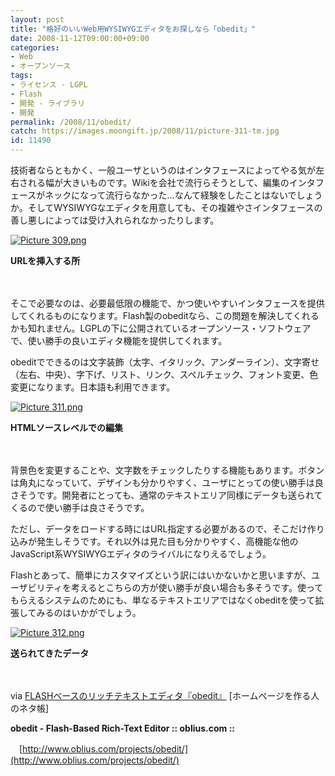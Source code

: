 ```yaml
---
layout: post
title: "格好のいいWeb用WYSIWYGエディタをお探しなら「obedit」"
date: 2008-11-12T09:00:00+09:00
categories:
- Web
- オープンソース
tags: 
- ライセンス - LGPL
- Flash
- 開発 - ライブラリ
- 開発
permalink: /2008/11/obedit/
catch: https://images.moongift.jp/2008/11/picture-311-tm.jpg
id: 11490
---
```

技術者ならともかく、一般ユーザというのはインタフェースによってやる気が左右される幅が大きいものです。Wikiを会社で流行らそうとして、編集のインタフェースがネックになって流行らなかった…なんて経験をしたことはないでしょうか。そしてWYSIWYGなエディタを用意しても、その複雑やさインタフェースの善し悪しによっては受け入れられなかったりします。

  

[![Picture 309.png](https://images.moongift.jp/2008/11/picture-309-tm.jpg)](https://images.moongift.jp/2008/11/picture-309.png)  
  
**URLを挿入する所**

  

　

  

そこで必要なのは、必要最低限の機能で、かつ使いやすいインタフェースを提供してくれるものになります。Flash製のobeditなら、この問題を解決してくれるかも知れません。LGPLの下に公開されているオープンソース・ソフトウェアで、使い勝手の良いエディタ機能を提供してくれます。

  
  
<!--more-->  

obeditでできるのは文字装飾（太字、イタリック、アンダーライン）、文字寄せ（左右、中央）、字下げ、リスト、リンク、スペルチェック、フォント変更、色変更になります。日本語も利用できます。

  

[![Picture 311.png](https://images.moongift.jp/2008/11/picture-311-tm.jpg)](https://images.moongift.jp/2008/11/picture-311.png)  
  
**HTMLソースレベルでの編集**

  

　

  

背景色を変更することや、文字数をチェックしたりする機能もあります。ボタンは角丸になっていて、デザインも分かりやすく、ユーザにとっての使い勝手は良さそうです。開発者にとっても、通常のテキストエリア同様にデータも送られてくるので使い勝手は良さそうです。

  

ただし、データをロードする時にはURL指定する必要があるので、そこだけ作り込みが発生しそうです。それ以外は見た目も分かりやすく、高機能な他のJavaScript系WYSIWYGエディタのライバルになりえるでしょう。

  

Flashとあって、簡単にカスタマイズという訳にはいかないかと思いますが、ユーザビリティを考えるとこちらの方が使い勝手が良い場合も多そうです。使ってもらえるシステムのためにも、単なるテキストエリアではなくobeditを使って拡張してみるのはいかがでしょう。

  

[![Picture 312.png](https://images.moongift.jp/2008/11/picture-312-tm.jpg)](https://images.moongift.jp/2008/11/picture-312.png)  
  
**送られてきたデータ**

  

　

  

via [FLASHベースのリッチテキストエディタ『obedit』](http://e0166.blog89.fc2.com/blog-entry-507.html) [ホームページを作る人のネタ帳]　

  

**obedit - Flash-Based Rich-Text Editor :: oblius.com ::**  
  
　[http://www.oblius.com/projects/obedit/](http://www.oblius.com/projects/obedit/)

  
